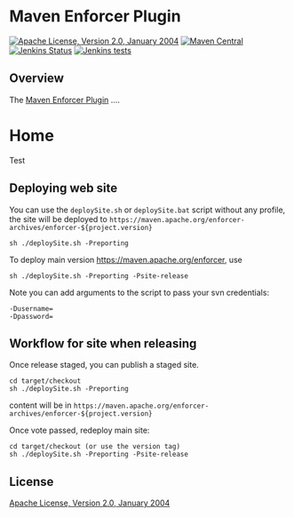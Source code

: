 # Maven Enforcer Plugin

[![Apache License, Version 2.0, January 2004](https://img.shields.io/github/license/apache/maven-enforcer.svg?label=License)][license]
[![Maven Central](https://img.shields.io/maven-central/v/org.apache.maven.plugins/maven-enforcer-plugin.svg?label=Maven%20Central)](https://search.maven.org/#search%7Cga%7C1%7Cg%3A%22org.apache.maven.plugins%22%20a%3A%22maven-enforcer-plugin%22)
[![Jenkins Status](https://img.shields.io/jenkins/s/https/builds.apache.org/view/M-R/view/Maven/job/maven-box/job/maven-enforcer/job/master.svg?style=flat-square)][build]
[![Jenkins tests](https://img.shields.io/jenkins/t/https/builds.apache.org/view/M-R/view/Maven/job/maven-box/job/maven-enforcer/job/master.svg?style=flat-square)][test-results]

## Overview

The [Maven Enforcer Plugin][home] ....



# Home


Test


## Deploying web site

You can use the `deploySite.sh` or `deploySite.bat` script
without any profile, the site will be deployed to `https://maven.apache.org/enforcer-archives/enforcer-${project.version}`

```
sh ./deploySite.sh -Preporting
```

To deploy main version https://maven.apache.org/enforcer, use
```
sh ./deploySite.sh -Preporting -Psite-release
```

Note you can add arguments to the script to pass your svn credentials:
```
-Dusername=
-Dpassword=
```

## Workflow for site when releasing

Once release staged, you can publish a staged site.
```
cd target/checkout
sh ./deploySite.sh -Preporting
```
content will be in `https://maven.apache.org/enforcer-archives/enforcer-${project.version}`

Once vote passed, redeploy main site:

```
cd target/checkout (or use the version tag)
sh ./deploySite.sh -Preporting -Psite-release
```


License
-------
[Apache License, Version 2.0, January 2004][license]



[home]: http://maven.apache.org/enforcer/maven-enforcer-plugin
[license]: https://www.apache.org/licenses/LICENSE-2.0.html
[build]: https://builds.apache.org/view/M-R/view/Maven/job/maven-box/job/maven-enforcer/job/master/
[test-results]: https://builds.apache.org/view/M-R/view/Maven/job/maven-box/job/maven-enforcer/job/master/lastCompletedBuild/testReport/
[build-status]: https://img.shields.io/jenkins/s/https/builds.apache.org/view/M-R/view/Maven/job/maven-box/job/maven-enforcer/job/master.svg?style=flat-square
[build-tests]: https://img.shields.io/jenkins/t/https/builds.apache.org/view/M-R/view/Maven/job/maven-box/job/maven-enforcer/job/master.svg?style=flat-square

